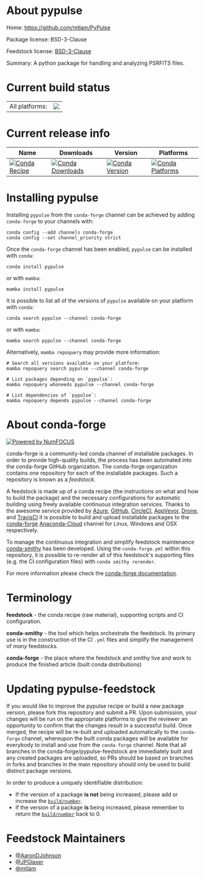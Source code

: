 About pypulse
=============

Home: https://github.com/mtlam/PyPulse

Package license: BSD-3-Clause

Feedstock license: [BSD-3-Clause](https://github.com/conda-forge/pypulse-feedstock/blob/main/LICENSE.txt)

Summary: A python package for handling and analyzing PSRFITS files.

Current build status
====================


<table><tr><td>All platforms:</td>
    <td>
      <a href="https://dev.azure.com/conda-forge/feedstock-builds/_build/latest?definitionId=18538&branchName=main">
        <img src="https://dev.azure.com/conda-forge/feedstock-builds/_apis/build/status/pypulse-feedstock?branchName=main">
      </a>
    </td>
  </tr>
</table>

Current release info
====================

| Name | Downloads | Version | Platforms |
| --- | --- | --- | --- |
| [![Conda Recipe](https://img.shields.io/badge/recipe-pypulse-green.svg)](https://anaconda.org/conda-forge/pypulse) | [![Conda Downloads](https://img.shields.io/conda/dn/conda-forge/pypulse.svg)](https://anaconda.org/conda-forge/pypulse) | [![Conda Version](https://img.shields.io/conda/vn/conda-forge/pypulse.svg)](https://anaconda.org/conda-forge/pypulse) | [![Conda Platforms](https://img.shields.io/conda/pn/conda-forge/pypulse.svg)](https://anaconda.org/conda-forge/pypulse) |

Installing pypulse
==================

Installing `pypulse` from the `conda-forge` channel can be achieved by adding `conda-forge` to your channels with:

```
conda config --add channels conda-forge
conda config --set channel_priority strict
```

Once the `conda-forge` channel has been enabled, `pypulse` can be installed with `conda`:

```
conda install pypulse
```

or with `mamba`:

```
mamba install pypulse
```

It is possible to list all of the versions of `pypulse` available on your platform with `conda`:

```
conda search pypulse --channel conda-forge
```

or with `mamba`:

```
mamba search pypulse --channel conda-forge
```

Alternatively, `mamba repoquery` may provide more information:

```
# Search all versions available on your platform:
mamba repoquery search pypulse --channel conda-forge

# List packages depending on `pypulse`:
mamba repoquery whoneeds pypulse --channel conda-forge

# List dependencies of `pypulse`:
mamba repoquery depends pypulse --channel conda-forge
```


About conda-forge
=================

[![Powered by
NumFOCUS](https://img.shields.io/badge/powered%20by-NumFOCUS-orange.svg?style=flat&colorA=E1523D&colorB=007D8A)](https://numfocus.org)

conda-forge is a community-led conda channel of installable packages.
In order to provide high-quality builds, the process has been automated into the
conda-forge GitHub organization. The conda-forge organization contains one repository
for each of the installable packages. Such a repository is known as a *feedstock*.

A feedstock is made up of a conda recipe (the instructions on what and how to build
the package) and the necessary configurations for automatic building using freely
available continuous integration services. Thanks to the awesome service provided by
[Azure](https://azure.microsoft.com/en-us/services/devops/), [GitHub](https://github.com/),
[CircleCI](https://circleci.com/), [AppVeyor](https://www.appveyor.com/),
[Drone](https://cloud.drone.io/welcome), and [TravisCI](https://travis-ci.com/)
it is possible to build and upload installable packages to the
[conda-forge](https://anaconda.org/conda-forge) [Anaconda-Cloud](https://anaconda.org/)
channel for Linux, Windows and OSX respectively.

To manage the continuous integration and simplify feedstock maintenance
[conda-smithy](https://github.com/conda-forge/conda-smithy) has been developed.
Using the ``conda-forge.yml`` within this repository, it is possible to re-render all of
this feedstock's supporting files (e.g. the CI configuration files) with ``conda smithy rerender``.

For more information please check the [conda-forge documentation](https://conda-forge.org/docs/).

Terminology
===========

**feedstock** - the conda recipe (raw material), supporting scripts and CI configuration.

**conda-smithy** - the tool which helps orchestrate the feedstock.
                   Its primary use is in the construction of the CI ``.yml`` files
                   and simplify the management of *many* feedstocks.

**conda-forge** - the place where the feedstock and smithy live and work to
                  produce the finished article (built conda distributions)


Updating pypulse-feedstock
==========================

If you would like to improve the pypulse recipe or build a new
package version, please fork this repository and submit a PR. Upon submission,
your changes will be run on the appropriate platforms to give the reviewer an
opportunity to confirm that the changes result in a successful build. Once
merged, the recipe will be re-built and uploaded automatically to the
`conda-forge` channel, whereupon the built conda packages will be available for
everybody to install and use from the `conda-forge` channel.
Note that all branches in the conda-forge/pypulse-feedstock are
immediately built and any created packages are uploaded, so PRs should be based
on branches in forks and branches in the main repository should only be used to
build distinct package versions.

In order to produce a uniquely identifiable distribution:
 * If the version of a package **is not** being increased, please add or increase
   the [``build/number``](https://docs.conda.io/projects/conda-build/en/latest/resources/define-metadata.html#build-number-and-string).
 * If the version of a package **is** being increased, please remember to return
   the [``build/number``](https://docs.conda.io/projects/conda-build/en/latest/resources/define-metadata.html#build-number-and-string)
   back to 0.

Feedstock Maintainers
=====================

* [@AaronDJohnson](https://github.com/AaronDJohnson/)
* [@JPGlaser](https://github.com/JPGlaser/)
* [@mtlam](https://github.com/mtlam/)

